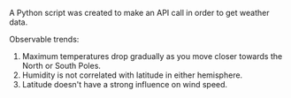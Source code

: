 A Python script was created to make an API call in order to get weather data.

Observable trends:

1. Maximum temperatures drop gradually as you move closer towards the North or South Poles.
2. Humidity is not correlated with latitude in either hemisphere.
3. Latitude doesn't have a strong influence on wind speed.

